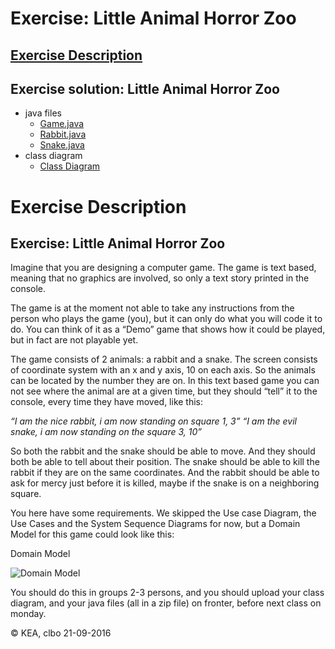 # Exercise: Little Animal Horror Zoo

## [Exercise Description](https://docs.google.com/document/d/1ZuA2t-9-32VL4ALXnO9hL72RCBUeifYyp80CwB4pn_k/pub)

## Exercise solution: Little Animal Horror Zoo 
* java files
  * [Game.java](https://github.com/dat16j/little_animal_horror_zoo/blob/master/Game.java)
  * [Rabbit.java](https://github.com/dat16j/little_animal_horror_zoo/blob/master/Rabbit.java) 
  * [Snake.java](https://github.com/dat16j/little_animal_horror_zoo/blob/master/Snake.java)
* class diagram
  * [Class Diagram](https://github.com/dat16j/little_animal_horror_zoo/blob/master/class_diagram_horror_zoo_game.png)


# Exercise Description
## Exercise: Little Animal Horror Zoo

Imagine that you are designing a computer game. The game is text based, meaning that no graphics are involved, so only a text story printed in the console.

The game is at the moment not able to take any instructions from the person who plays the game (you), but it can only do what you will code it to do. You can think of it as a “Demo” game that shows how it could be played, but in fact are not playable yet.

The game consists of 2 animals: a rabbit and a snake.
The screen consists of coordinate system with an x and y axis, 10 on each axis. So the animals can be located by the number they are on. In this text based game you can not see where the animal are at a given time, but they should “tell” it to the console, every time they have moved, like this: 

_“I am the nice rabbit, i am now standing on square 1, 3”_
_“I am the evil snake, i am now standing on the square 3, 10”_

So both the rabbit and the snake should be able to move.
And they should both be able to tell about their position. 
The snake should be able to kill the rabbit if they are on the same coordinates. 
And the rabbit should be able to ask for mercy just before it is killed, maybe if the snake is on a neighboring square.

You here have some requirements.
We skipped the Use case Diagram, the Use Cases and the System Sequence Diagrams for now, but a Domain Model for this game could look like this:

Domain Model

![Domain Model](https://github.com/dat16j/little_animal_horror_zoo/raw/master/DomainModel.png)


You should do this in groups 2-3 persons, and you should upload your class diagram, and your java files (all in a zip file) on fronter, before next class on monday.




© KEA, clbo 21-09-2016